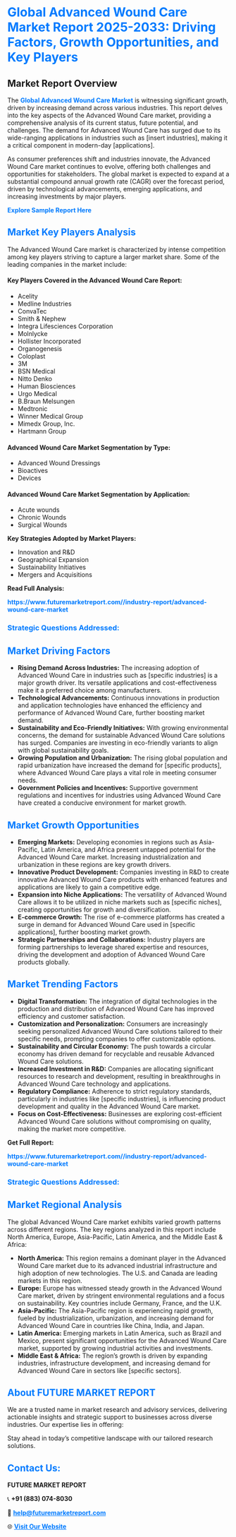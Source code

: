 <h1 style="color: #007BFF;">Global Advanced Wound Care Market Report 2025-2033: Driving Factors, Growth Opportunities, and Key Players</h1>

<section id="overview">
<h2>Market Report Overview</h2>
<p>The <a href="https://www.futuremarketreport.com//industry-report/advanced-wound-care-market" style="color: #007BFF; text-decoration: none;"><strong>Global Advanced Wound Care Market</strong></a> is witnessing significant growth, driven by increasing demand across various industries. This report delves into the key aspects of the Advanced Wound Care market, providing a comprehensive analysis of its current status, future potential, and challenges. The demand for Advanced Wound Care has surged due to its wide-ranging applications in industries such as [insert industries], making it a critical component in modern-day [applications].</p>
<p>As consumer preferences shift and industries innovate, the Advanced Wound Care market continues to evolve, offering both challenges and opportunities for stakeholders. The global market is expected to expand at a substantial compound annual growth rate (CAGR) over the forecast period, driven by technological advancements, emerging applications, and increasing investments by major players.</p>
</section>

<section id="overview">
<p><a href="https://www.futuremarketreport.com//request-sample/reportId=80043" style="color: #007BFF; text-decoration: none;"><strong>Explore Sample Report Here</strong></a></p>
</section>

<section id="key-players">
<h2 style="color: #007BFF;">Market Key Players Analysis</h2>
<p>The Advanced Wound Care market is characterized by intense competition among key players striving to capture a larger market share. Some of the leading companies in the market include:</p>
<h4>Key Players Covered in the Advanced Wound Care Report:</h4>
<ul><li>Acelity</li><li>Medline Industries</li><li>ConvaTec</li><li>Smith &amp; Nephew</li><li>Integra Lifesciences Corporation</li><li>Molnlycke</li><li>Hollister Incorporated</li><li>Organogenesis</li><li>Coloplast</li><li>3M</li><li>BSN Medical</li><li>Nitto Denko</li><li>Human Biosciences</li><li>Urgo Medical</li><li>B.Braun Melsungen</li><li>Medtronic</li><li>Winner Medical Group</li><li>Mimedx Group, Inc.</li><li>Hartmann Group</li></ul>
<h4>Advanced Wound Care Market Segmentation by Type:</h4>
<ul><li>Advanced Wound Dressings</li><li>Bioactives</li><li>Devices</li></ul>

<h4>Advanced Wound Care Market Segmentation by Application:</h4>
<ul><li>Acute wounds</li><li>Chronic Wounds</li><li>Surgical Wounds</li></ul>
<p><strong>Key Strategies Adopted by Market Players:</strong></p>
<ul>
<li>Innovation and R&D</li>
<li>Geographical Expansion</li>
<li>Sustainability Initiatives</li>
<li>Mergers and Acquisitions</li>
</ul>
</section>

<section>
<p><strong>Read Full Analysis: </strong></p><a href="https://www.futuremarketreport.com//industry-report/advanced-wound-care-market" style="color: #007BFF; text-decoration: none;"><strong>https://www.futuremarketreport.com//industry-report/advanced-wound-care-market</strong></a>
<h3 style="color: #007BFF;">Strategic Questions Addressed:</h3>
</section>

<section id="driving-factors">
<h2 style="color: #007BFF;">Market Driving Factors</h2>
<ul>
<li><strong>Rising Demand Across Industries:</strong> The increasing adoption of Advanced Wound Care in industries such as [specific industries] is a major growth driver. Its versatile applications and cost-effectiveness make it a preferred choice among manufacturers.</li>
<li><strong>Technological Advancements:</strong> Continuous innovations in production and application technologies have enhanced the efficiency and performance of Advanced Wound Care, further boosting market demand.</li>
<li><strong>Sustainability and Eco-Friendly Initiatives:</strong> With growing environmental concerns, the demand for sustainable Advanced Wound Care solutions has surged. Companies are investing in eco-friendly variants to align with global sustainability goals.</li>
<li><strong>Growing Population and Urbanization:</strong> The rising global population and rapid urbanization have increased the demand for [specific products], where Advanced Wound Care plays a vital role in meeting consumer needs.</li>
<li><strong>Government Policies and Incentives:</strong> Supportive government regulations and incentives for industries using Advanced Wound Care have created a conducive environment for market growth.</li>
</ul>
</section>

<section id="growth-opportunities">
<h2 style="color: #007BFF;">Market Growth Opportunities</h2>
<ul>
<li><strong>Emerging Markets:</strong> Developing economies in regions such as Asia-Pacific, Latin America, and Africa present untapped potential for the Advanced Wound Care market. Increasing industrialization and urbanization in these regions are key growth drivers.</li>
<li><strong>Innovative Product Development:</strong> Companies investing in R&D to create innovative Advanced Wound Care products with enhanced features and applications are likely to gain a competitive edge.</li>
<li><strong>Expansion into Niche Applications:</strong> The versatility of Advanced Wound Care allows it to be utilized in niche markets such as [specific niches], creating opportunities for growth and diversification.</li>
<li><strong>E-commerce Growth:</strong> The rise of e-commerce platforms has created a surge in demand for Advanced Wound Care used in [specific applications], further boosting market growth.</li>
<li><strong>Strategic Partnerships and Collaborations:</strong> Industry players are forming partnerships to leverage shared expertise and resources, driving the development and adoption of Advanced Wound Care products globally.</li>
</ul>
</section>

<section id="trending-factors">
<h2 style="color: #007BFF;">Market Trending Factors</h2>
<ul>
<li><strong>Digital Transformation:</strong> The integration of digital technologies in the production and distribution of Advanced Wound Care has improved efficiency and customer satisfaction.</li>
<li><strong>Customization and Personalization:</strong> Consumers are increasingly seeking personalized Advanced Wound Care solutions tailored to their specific needs, prompting companies to offer customizable options.</li>
<li><strong>Sustainability and Circular Economy:</strong> The push towards a circular economy has driven demand for recyclable and reusable Advanced Wound Care solutions.</li>
<li><strong>Increased Investment in R&D:</strong> Companies are allocating significant resources to research and development, resulting in breakthroughs in Advanced Wound Care technology and applications.</li>
<li><strong>Regulatory Compliance:</strong> Adherence to strict regulatory standards, particularly in industries like [specific industries], is influencing product development and quality in the Advanced Wound Care market.</li>
<li><strong>Focus on Cost-Effectiveness:</strong> Businesses are exploring cost-efficient Advanced Wound Care solutions without compromising on quality, making the market more competitive.</li>
</ul>
</section>

<section>
<p><strong>Get Full Report: </strong></p><a href="https://www.futuremarketreport.com//industry-report/advanced-wound-care-market" style="color: #007BFF; text-decoration: none;"><strong>https://www.futuremarketreport.com//industry-report/advanced-wound-care-market</strong></a>
<h3 style="color: #007BFF;">Strategic Questions Addressed:</h3>
</section>


<section id="regional-analysis">
<h2 style="color: #007BFF;">Market Regional Analysis</h2>
<p>The global Advanced Wound Care market exhibits varied growth patterns across different regions. The key regions analyzed in this report include North America, Europe, Asia-Pacific, Latin America, and the Middle East & Africa:</p>
<ul>
<li><strong>North America:</strong> This region remains a dominant player in the Advanced Wound Care market due to its advanced industrial infrastructure and high adoption of new technologies. The U.S. and Canada are leading markets in this region.</li>
<li><strong>Europe:</strong> Europe has witnessed steady growth in the Advanced Wound Care market, driven by stringent environmental regulations and a focus on sustainability. Key countries include Germany, France, and the U.K.</li>
<li><strong>Asia-Pacific:</strong> The Asia-Pacific region is experiencing rapid growth, fueled by industrialization, urbanization, and increasing demand for Advanced Wound Care in countries like China, India, and Japan.</li>
<li><strong>Latin America:</strong> Emerging markets in Latin America, such as Brazil and Mexico, present significant opportunities for the Advanced Wound Care market, supported by growing industrial activities and investments.</li>
<li><strong>Middle East & Africa:</strong> The region’s growth is driven by expanding industries, infrastructure development, and increasing demand for Advanced Wound Care in sectors like [specific sectors].</li>
</ul>
</section>

<footer>
<h2 style="color: #007BFF;">About FUTURE MARKET REPORT</h2>
<p>We are a trusted name in market research and advisory services, delivering actionable insights and strategic support to businesses across diverse industries. Our expertise lies in offering:</p>

<p>Stay ahead in today’s competitive landscape with our tailored research solutions.</p>

<h2 style="color: #007BFF;">Contact Us:</h2>
<p><strong>FUTURE MARKET REPORT</strong></p>
<p>📞 <strong>+91 (883) 074-8030</strong></p>
<p>📧 <strong><a href="mailto:help@futuremarketreport.com" style="color: #007BFF;">help@futuremarketreport.com</a></strong></p>
<p>🌐 <strong><a href="https://www.futuremarketreport.com/" style="color: #007BFF;">Visit Our Website</a></strong></p>
</footer>